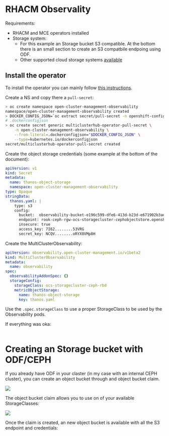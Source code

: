 # RHACM Observality


Requirements:
 * RHACM and MCE operators installed
 * Storage system:
   * For this example an Storage bucket S3 compatible. At the bottom there is an small section to create an S3 compatbile endpoing using ODF. 
   * Other supported cloud storage systems [available](https://access.redhat.com/documentation/en-us/red_hat_advanced_cluster_management_for_kubernetes/2.3/html-single/observability/index#prerequisites-observability)

## Install the operator

To install the operator you can mainly follow [this instructions](https://access.redhat.com/documentation/en-us/red_hat_advanced_cluster_management_for_kubernetes/2.3/html-single/observability/index#enabling-observability).

Create a NS and copy there a `pull-secret`:

```bash
> oc create namespace open-cluster-management-observability
namespace/open-cluster-management-observability created
> DOCKER_CONFIG_JSON=`oc extract secret/pull-secret -n openshift-config --to=-`
# .dockerconfigjson
> oc create secret generic multiclusterhub-operator-pull-secret \
    -n open-cluster-management-observability \
    --from-literal=.dockerconfigjson="$DOCKER_CONFIG_JSON" \
    --type=kubernetes.io/dockerconfigjson
secret/multiclusterhub-operator-pull-secret created

```

Create the object storage credentials (some example at the bottom of the document):

```yaml
apiVersion: v1
kind: Secret
metadata:
  name: thanos-object-storage
  namespace: open-cluster-management-observability
type: Opaque
stringData:
  thanos.yaml: |
    type: s3
    config:
      bucket:  observability-bucket-e196c599-dfe6-413d-b23d-e671902b3ae7
      endpoint: rook-ceph-rgw-ocs-storagecluster-cephobjectstore.openshift-storage.svc
      insecure: true
      access_key: 7I62........53VRG
      secret_key: NCQV........oRYX0VMp8H
```


Create the MultiClusterObservability:
```yaml
apiVersion: observability.open-cluster-management.io/v1beta2
kind: MultiClusterObservability
metadata:
  name: observability
spec:
  observabilityAddonSpec: {}
  storageConfig:
    storageClass: ocs-storagecluster-ceph-rbd
    metricObjectStorage:
      name: thanos-object-storage
      key: thanos.yaml

```

Use the `.spec.storageClass` to use a proper StorageClass to be used by the Observability pods.

If everything was oka:

```bash

```

# Creating an Storage bucket with ODF/CEPH

If you already have ODF in your claster (in my case with an internal CEPH cluster), you can create an object bucket through and object bucket claim.

![](assets/untitled-2_20240508121803110.png)

The object bucket claim allows you to use on of your available StorageClasses:

![](assets/untitled-2_20240508122016315.png)

Once the claim is created, an new object bucket is available with all the S3 endpoint and credentials:
